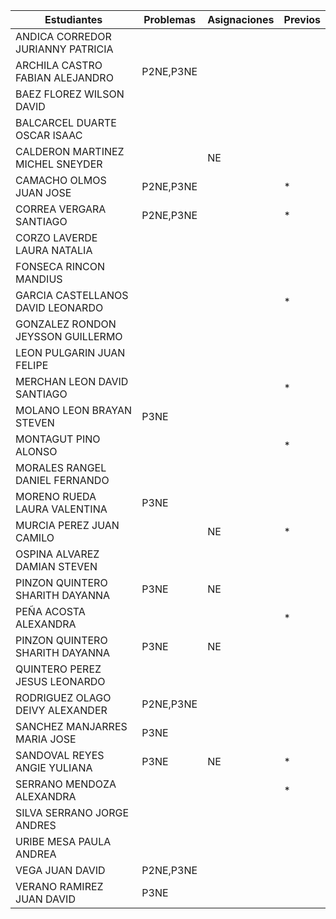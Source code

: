 | Estudiantes                           | Problemas | Asignaciones | Previos |
|---------------------------------------|-----------|--------------|---------|
| ANDICA CORREDOR JURIANNY PATRICIA     |           |              |         |
| ARCHILA CASTRO FABIAN ALEJANDRO       | P2NE,P3NE |              |         |
| BAEZ FLOREZ WILSON DAVID              |           |              |         |
| BALCARCEL DUARTE OSCAR ISAAC          |           |              |         |
| CALDERON MARTINEZ MICHEL SNEYDER      |           |  NE          |         |
| CAMACHO OLMOS JUAN JOSE               | P2NE,P3NE |              |*        |
| CORREA VERGARA SANTIAGO               | P2NE,P3NE |              |*        |
| CORZO LAVERDE LAURA NATALIA           |           |              |         |
| FONSECA RINCON MANDIUS                |           |              |         |
| GARCIA CASTELLANOS DAVID LEONARDO     |           |              |*        |
| GONZALEZ RONDON JEYSSON GUILLERMO     |           |              |         |
| LEON PULGARIN JUAN FELIPE             |           |              |         |
| MERCHAN LEON DAVID SANTIAGO           |           |              |*        |
| MOLANO LEON BRAYAN STEVEN             | P3NE      |              |         |
| MONTAGUT PINO ALONSO                  |           |              |*        |
| MORALES RANGEL DANIEL FERNANDO        |           |              |         |
| MORENO RUEDA LAURA VALENTINA          | P3NE      |              |         |
| MURCIA PEREZ JUAN CAMILO              |           | NE           |*        |
| OSPINA ALVAREZ DAMIAN STEVEN          |           |              |         |
| PINZON QUINTERO SHARITH DAYANNA       | P3NE      | NE             |         |
| PEÑA ACOSTA ALEXANDRA                 |           |              |*        |
| PINZON QUINTERO SHARITH DAYANNA       | P3NE      | NE           |         |
| QUINTERO PEREZ JESUS LEONARDO         |           |              |         |
| RODRIGUEZ OLAGO DEIVY ALEXANDER       | P2NE,P3NE |              |         |
| SANCHEZ MANJARRES MARIA JOSE          | P3NE      |              |         |
| SANDOVAL REYES ANGIE YULIANA          | P3NE      | NE           |*        |
| SERRANO MENDOZA ALEXANDRA             |           |              |*        |
| SILVA SERRANO JORGE ANDRES            |           |              |         |
| URIBE MESA PAULA ANDREA               |           |              |         |
| VEGA JUAN DAVID                       |P2NE,P3NE  |              |         |
| VERANO RAMIREZ JUAN DAVID             |P3NE       |              |         |
